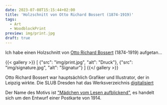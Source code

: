 ```yaml
---
date: 2023-07-08T15:15:44+02:00
title: 'Holzschnitt von Otto Richard Bossert (1874-1919)'
tags:
  - Art
  - WoodblockPrint
preview: img/print.jpg
draft: true
---
```


Ich habe einen Holzschnitt von [Otto Richard Bossert](https://de.wikipedia.org/wiki/Otto_Richard_Bossert) (1874-1919) aufgetan...
<!--more-->

{{< gallery >}}
[
  {"src": "img/print.jpg", "alt": "Druck"},
  {"src": "img/signature.jpg", "alt": "Signatur"}
]
{{</ gallery >}}

Otto Richard Bossert war hauptsächlich Grafiker und Illustrator, der in Leipzig wirkte. Die SLUB Dresden hat das Werksverzeichnis
[digitalisiert](https://digital.slub-dresden.de/werkansicht/dlf/343702/1)

Der Name des Motivs ist ["Mädchen vom Lesen aufblickend"](https://digital.slub-dresden.de/werkansicht/dlf/343702/109), es handelt sich um den Entwurf einer Postkarte von 1914.
